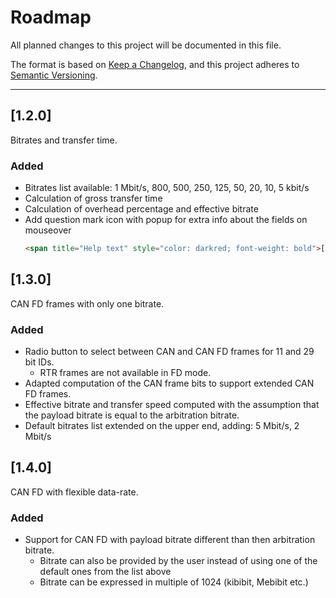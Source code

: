 Roadmap
===============================================================================

All planned changes to this project will be documented in this file.

The format is based on
[Keep a Changelog](https://keepachangelog.com/en/1.0.0/),
and this project adheres to
[Semantic Versioning](https://semver.org/spec/v2.0.0.html).

*******************************************************************************

[1.2.0]
----------------------------------------

Bitrates and transfer time.

### Added

- Bitrates list available: 1 Mbit/s, 800, 500, 250, 125, 50, 20, 10, 5 kbit/s
- Calculation of gross transfer time
- Calculation of overhead percentage and effective bitrate
- Add question mark icon with popup for extra info about the fields on mouseover
  ```html
  <span title="Help text" style="color: darkred; font-weight: bold">[?]</span>
  ```


[1.3.0]
----------------------------------------

CAN FD frames with only one bitrate.

### Added

- Radio button to select between CAN and CAN FD frames for 11 and 29 bit IDs.
  - RTR frames are not available in FD mode.
- Adapted computation of the CAN frame bits to support extended CAN FD frames.
- Effective bitrate and transfer speed computed with the assumption that
  the payload bitrate is equal to the arbitration bitrate.
- Default bitrates list extended on the upper end, adding: 5 Mbit/s, 2 Mbit/s



[1.4.0]
----------------------------------------

CAN FD with flexible data-rate.

### Added

- Support for CAN FD with payload bitrate different than then arbitration
  bitrate.
  - Bitrate can also be provided by the user instead of using one of the
    default ones from the list above
  - Bitrate can be expressed in multiple of 1024 (kibibit, Mebibit etc.)
